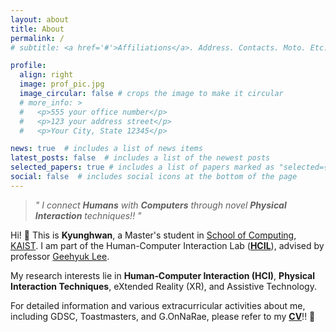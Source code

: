```yaml
---
layout: about
title: About
permalink: /
# subtitle: <a href='#'>Affiliations</a>. Address. Contacts. Moto. Etc.

profile:
  align: right
  image: prof_pic.jpg
  image_circular: false # crops the image to make it circular
  # more_info: >
  #   <p>555 your office number</p>
  #   <p>123 your address street</p>
  #   <p>Your City, State 12345</p>

news: true  # includes a list of news items
latest_posts: false  # includes a list of the newest posts
selected_papers: true # includes a list of papers marked as "selected={true}"
social: false  # includes social icons at the bottom of the page
---
```


> *" I connect **Humans** with **Computers** through novel **Physical Interaction** techniques!! "*

Hi! 👋 This is **Kyunghwan**, a Master's student in [School of Computing](https://cs.kaist.ac.kr/), [KAIST](https://www.kaist.ac.kr/).
I am part of the Human-Computer Interaction Lab (**[HCIL](https://hcil.kaist.ac.kr/)**), advised by professor [Geehyuk Lee](https://scholar.google.co.kr/citations?user=wBXkmcQAAAAJ).

My research interests lie in **Human‐Computer Interaction (HCI)**, **Physical Interaction Techniques**, eXtended Reality (XR), and Assistive Technology.

For detailed information and various extracurricular activities about me, including GDSC, Toastmasters, and G.OnNaRae, please refer to my **[CV](https://kyunghwan.xyz/assets/pdf/CV_KyunghwanKim.pdf)**!! 🙌

